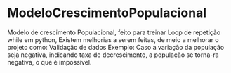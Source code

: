# ModeloCrescimentoPopulacional
Modelo de crescimento Populacional, feito para treinar Loop de repetição while em python, 
Existem melhorias a serem feitas, de meio a melhorar o projeto como:
Validação de dados
Exemplo:
Caso a variação da população seja negativa, indicando taxa de decrescimento, a população se torna-ra negativa, o que é impossivel.
